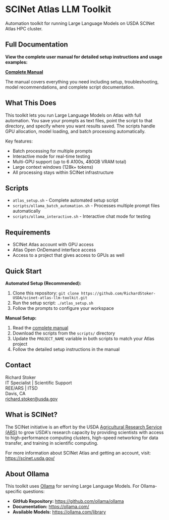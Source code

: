 # SCINet Atlas LLM Toolkit

Automation toolkit for running Large Language Models on USDA SCINet Atlas HPC cluster.

## Full Documentation

**View the complete user manual for detailed setup instructions and usage examples:**

**<a href="https://richardstoker-usda.github.io/scinet-atlas-llm-toolkit/" target="_blank">Complete Manual</a>**

The manual covers everything you need including setup, troubleshooting, model recommendations, and complete script documentation.

## What This Does

This toolkit lets you run Large Language Models on Atlas with full automation. You save your prompts as text files, point the script to that directory, and specify where you want results saved. The scripts handle GPU allocation, model loading, and batch processing automatically.

Key features:
- Batch processing for multiple prompts
- Interactive mode for real-time testing
- Multi-GPU support (up to 6 A100s, 480GB VRAM total)
- Large context windows (128k+ tokens)
- All processing stays within SCINet infrastructure

## Scripts

- `atlas_setup.sh` - Complete automated setup script
- `scripts/ollama_batch_automation.sh` - Processes multiple prompt files automatically
- `scripts/ollama_interactive.sh` - Interactive chat mode for testing

## Requirements

- SCINet Atlas account with GPU access
- Atlas Open OnDemand interface access
- Access to a project that gives access to GPUs as well

## Quick Start

**Automated Setup (Recommended):**
1. Clone this repository: `git clone https://github.com/RichardStoker-USDA/scinet-atlas-llm-toolkit.git`
2. Run the setup script: `./atlas_setup.sh`
3. Follow the prompts to configure your workspace

**Manual Setup:**
1. Read the <a href="https://richardstoker-usda.github.io/scinet-atlas-llm-toolkit/" target="_blank">complete manual</a>
2. Download the scripts from the `scripts/` directory  
3. Update the `PROJECT_NAME` variable in both scripts to match your Atlas project
4. Follow the detailed setup instructions in the manual

## Contact

Richard Stoker  
IT Specialist | Scientific Support  
REE/ARS | ITSD  
Davis, CA  
richard.stoker@usda.gov

## What is SCINet?

The SCINet initiative is an effort by the USDA [Agricultural Research Service (ARS)](https://www.ars.usda.gov/) to grow USDA's research capacity by providing scientists with access to high-performance computing clusters, high-speed networking for data transfer, and training in scientific computing.

For more information about SCINet Atlas and getting an account, visit: https://scinet.usda.gov/

## About Ollama

This toolkit uses [Ollama](https://github.com/ollama/ollama) for serving Large Language Models. For Ollama-specific questions:
- **GitHub Repository:** https://github.com/ollama/ollama
- **Documentation:** https://ollama.com/
- **Available Models:** https://ollama.com/library

